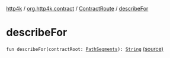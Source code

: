 [http4k](../../index.md) / [org.http4k.contract](../index.md) / [ContractRoute](index.md) / [describeFor](./describe-for.md)

# describeFor

`fun describeFor(contractRoot: `[`PathSegments`](../-path-segments/index.md)`): `[`String`](https://kotlinlang.org/api/latest/jvm/stdlib/kotlin/-string/index.html) [(source)](https://github.com/http4k/http4k/blob/master/http4k-contract/src/main/kotlin/org/http4k/contract/ContractRoute.kt#L49)